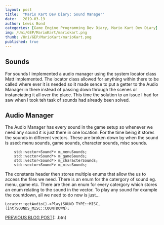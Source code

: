 ```yaml
---
layout: post
title:  "Mario Kart Dev Diary: Sound Manager"
date:   2019-03-19
author: Lewis Bond
categories: [Game Engine Programming Dev Diary, Mario Kart Dev Diary]
img: /Uni/GEP/MarioKart/mariokart.png
thumb: /Uni/GEP/MarioKart/marioKart.png
published: true
---
```

<!--more-->

## Sounds

For sounds I implemented a audio manager using the system locator class Matt implemented. The locator class allowed for anything within there to be called where ever it is needed so it made sence to put a getter to the Audio Manager in there instead of passing down through the scenes or instanciating it all over the place. This time the solution to an issue I had for saw when I took teh task of sounds had already been solved.

## Audio Manager

The Audio Manager has every sound in the game setup so whenever we need any sound it is just there in one location. For the time being it stores the sounds in different vectors. These are broken down by when the sound is used: menu sounds, game sounds, character sounds, misc sounds.
~~~
	std::vector<Sound*> m_menuSounds;
	std::vector<Sound*> m_gameSounds;
	std::vector<Sound*> m_characterSounds;
	std::vector<Sound*> m_miscSounds;
~~~
The constants header then stores multiple enums that allow the us to access the files we need. There is an enum for the catergory of sound eg. menu, game etc. There are then an enum for every catergory which stores an enum relating to the sound in the vector.
To play any sound for example the countdown, all we need to do now is just...
~~~
Locator::getAudio()->Play(SOUND_TYPE::MISC, (int)SOUNDS_MISC::COUNTDOWN);
~~~


[PREVIOUS BLOG POST](https://lbondi7.github.io/developer%20diary/game%20engine%20programming%20dev%20diary/mario%20kart%20dev%20diary/gep-mariokart-6){: .btn}
